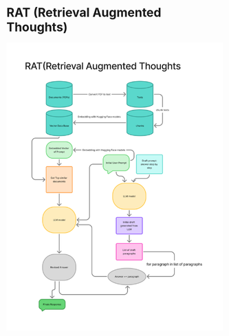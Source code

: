 # RAT (Retrieval Augmented Thoughts)
![Process of RAT](https://raw.githubusercontent.com/MeysamAgah/RAT/refs/heads/master/pics/RAT.jpg)
